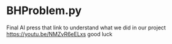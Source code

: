 # BHProblem.py
Final AI
press that link to understand what we did in our project
https://youtu.be/NMZvR6eELxs
good luck
